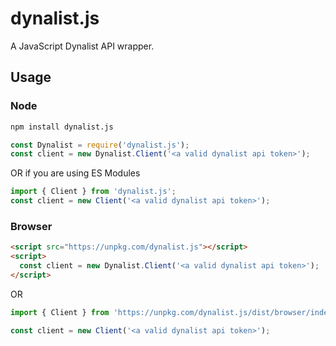 # dynalist.js
A JavaScript Dynalist API wrapper.

## Usage

### Node
```sh
npm install dynalist.js
```
```js
const Dynalist = require('dynalist.js');
const client = new Dynalist.Client('<a valid dynalist api token>');
```
OR if you are using ES Modules
```js
import { Client } from 'dynalist.js';
const client = new Client('<a valid dynalist api token>');
```

### Browser
```html
<script src="https://unpkg.com/dynalist.js"></script>
<script>
  const client = new Dynalist.Client('<a valid dynalist api token>');
</script>
```
OR
```js
import { Client } from 'https://unpkg.com/dynalist.js/dist/browser/index.esm.js';

const client = new Client('<a valid dynalist api token>');
```
